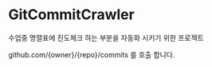 # GitCommitCrawler
수업중 명렬표에 진도체크 하는 부분을 자동화 시키기 위한 프로젝트

github.com/{owner}/{repo}/commits 를 호출 합니다.
